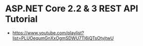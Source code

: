 # ASP.NET Core 2.2 & 3 REST API Tutorial

- https://www.youtube.com/playlist?list=PLUOequmGnXxOgmSDWU7Tl6iQTsOtyjtwU